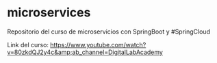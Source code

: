 # microservices

Repositorio del curso de microservicios con SpringBoot y #SpringCloud

Link del curso:
https://www.youtube.com/watch?v=80zkdQJ2y4c&amp;ab_channel=DigitalLabAcademy
